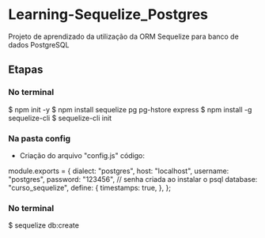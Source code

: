 # Learning-Sequelize_Postgres
Projeto de aprendizado da utilização da ORM Sequelize para banco de dados PostgreSQL

## Etapas
### No terminal
$ npm init -y
$ npm install sequelize pg pg-hstore express
$ npm install -g sequelize-cli
$ sequelize-cli init

### Na pasta config
- Criação do arquivo "config.js"
código:

module.exports = {
  dialect: "postgres",
  host: "localhost",
  username: "postgres",
  password: "123456", // senha criada ao instalar o psql
  database: "curso_sequelize",
  define: {
    timestamps: true,
  },
};

### No terminal
$ sequelize db:create
